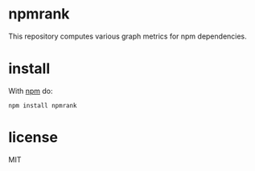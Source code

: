 # npmrank

This repository computes various graph metrics for npm dependencies.

# install

With [npm](https://npmjs.org) do:

```
npm install npmrank
```

# license

MIT
